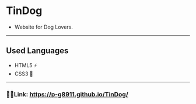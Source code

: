# TinDog
- Website for Dog Lovers.
---
## Used Languages
- HTML5 ⚡
- CSS3 🌠
---
### 🔗🔗Link: https://p-g8911.github.io/TinDog/
